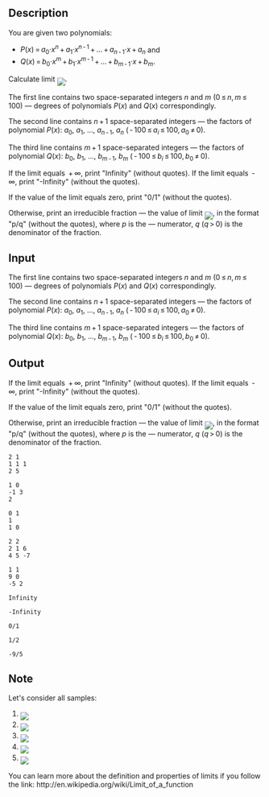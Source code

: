 ## Description

<div><p>You are given two polynomials:</p><ul> <li> <span class="tex-span"><i>P</i>(<i>x</i>) = <i>a</i><sub class="lower-index">0</sub>·<i>x</i><sup class="upper-index"><i>n</i></sup> + <i>a</i><sub class="lower-index">1</sub>·<i>x</i><sup class="upper-index"><i>n</i> - 1</sup> + ... + <i>a</i><sub class="lower-index"><i>n</i> - 1</sub>·<i>x</i> + <i>a</i><sub class="lower-index"><i>n</i></sub></span> and </li><li> <span class="tex-span"><i>Q</i>(<i>x</i>) = <i>b</i><sub class="lower-index">0</sub>·<i>x</i><sup class="upper-index"><i>m</i></sup> + <i>b</i><sub class="lower-index">1</sub>·<i>x</i><sup class="upper-index"><i>m</i> - 1</sup> + ... + <i>b</i><sub class="lower-index"><i>m</i> - 1</sub>·<i>x</i> + <i>b</i><sub class="lower-index"><i>m</i></sub></span>. </li></ul> <p>Calculate limit <img align="middle" class="tex-formula" src="file://7e0DJqmt.png" style="max-width: 100.0%;max-height: 100.0%;">.</p></div><div class="input-specification"><p>The first line contains two space-separated integers <span class="tex-span"><i>n</i></span> and <span class="tex-span"><i>m</i></span> (<span class="tex-span">0 ≤ <i>n</i>, <i>m</i> ≤ 100</span>) — degrees of polynomials <span class="tex-span"><i>P</i>(<i>x</i>)</span> and <span class="tex-span"><i>Q</i>(<i>x</i>)</span> correspondingly.</p><p>The second line contains <span class="tex-span"><i>n</i> + 1</span> space-separated integers — the factors of polynomial <span class="tex-span"><i>P</i>(<i>x</i>)</span>: <span class="tex-span"><i>a</i><sub class="lower-index">0</sub></span>, <span class="tex-span"><i>a</i><sub class="lower-index">1</sub></span>, ..., <span class="tex-span"><i>a</i><sub class="lower-index"><i>n</i> - 1</sub></span>, <span class="tex-span"><i>a</i><sub class="lower-index"><i>n</i></sub></span> <span class="tex-span">( - 100 ≤ <i>a</i><sub class="lower-index"><i>i</i></sub> ≤ 100, <i>a</i><sub class="lower-index">0</sub> ≠ 0)</span>.</p><p>The third line contains <span class="tex-span"><i>m</i> + 1</span> space-separated integers — the factors of polynomial <span class="tex-span"><i>Q</i>(<i>x</i>)</span>: <span class="tex-span"><i>b</i><sub class="lower-index">0</sub></span>, <span class="tex-span"><i>b</i><sub class="lower-index">1</sub></span>, ..., <span class="tex-span"><i>b</i><sub class="lower-index"><i>m</i> - 1</sub></span>, <span class="tex-span"><i>b</i><sub class="lower-index"><i>m</i></sub></span> <span class="tex-span">( - 100 ≤ <i>b</i><sub class="lower-index"><i>i</i></sub> ≤ 100, <i>b</i><sub class="lower-index">0</sub> ≠ 0)</span>.</p></div><div class="output-specification"><p>If the limit equals <span class="tex-span"> + ∞</span>, print "<span class="tex-font-style-tt">Infinity</span>" (without quotes). If the limit equals <span class="tex-span"> - ∞</span>, print "<span class="tex-font-style-tt">-Infinity</span>" (without the quotes).</p><p>If the value of the limit equals zero, print "<span class="tex-font-style-tt">0/1</span>" (without the quotes).</p><p>Otherwise, print an irreducible fraction — the value of limit <img align="middle" class="tex-formula" src="file://BJoR8bsy.png" style="max-width: 100.0%;max-height: 100.0%;">, in the format "<span class="tex-font-style-tt">p/q</span>" (without the quotes), where <span class="tex-span"><i>p</i></span> is the — numerator, <span class="tex-span"><i>q</i></span> <span class="tex-span">(<i>q</i> &gt; 0)</span> is the denominator of the fraction.</p></div>

## Input

<p>The first line contains two space-separated integers <span class="tex-span"><i>n</i></span> and <span class="tex-span"><i>m</i></span> (<span class="tex-span">0 ≤ <i>n</i>, <i>m</i> ≤ 100</span>) — degrees of polynomials <span class="tex-span"><i>P</i>(<i>x</i>)</span> and <span class="tex-span"><i>Q</i>(<i>x</i>)</span> correspondingly.</p><p>The second line contains <span class="tex-span"><i>n</i> + 1</span> space-separated integers — the factors of polynomial <span class="tex-span"><i>P</i>(<i>x</i>)</span>: <span class="tex-span"><i>a</i><sub class="lower-index">0</sub></span>, <span class="tex-span"><i>a</i><sub class="lower-index">1</sub></span>, ..., <span class="tex-span"><i>a</i><sub class="lower-index"><i>n</i> - 1</sub></span>, <span class="tex-span"><i>a</i><sub class="lower-index"><i>n</i></sub></span> <span class="tex-span">( - 100 ≤ <i>a</i><sub class="lower-index"><i>i</i></sub> ≤ 100, <i>a</i><sub class="lower-index">0</sub> ≠ 0)</span>.</p><p>The third line contains <span class="tex-span"><i>m</i> + 1</span> space-separated integers — the factors of polynomial <span class="tex-span"><i>Q</i>(<i>x</i>)</span>: <span class="tex-span"><i>b</i><sub class="lower-index">0</sub></span>, <span class="tex-span"><i>b</i><sub class="lower-index">1</sub></span>, ..., <span class="tex-span"><i>b</i><sub class="lower-index"><i>m</i> - 1</sub></span>, <span class="tex-span"><i>b</i><sub class="lower-index"><i>m</i></sub></span> <span class="tex-span">( - 100 ≤ <i>b</i><sub class="lower-index"><i>i</i></sub> ≤ 100, <i>b</i><sub class="lower-index">0</sub> ≠ 0)</span>.</p>

## Output

<p>If the limit equals <span class="tex-span"> + ∞</span>, print "<span class="tex-font-style-tt">Infinity</span>" (without quotes). If the limit equals <span class="tex-span"> - ∞</span>, print "<span class="tex-font-style-tt">-Infinity</span>" (without the quotes).</p><p>If the value of the limit equals zero, print "<span class="tex-font-style-tt">0/1</span>" (without the quotes).</p><p>Otherwise, print an irreducible fraction — the value of limit <img align="middle" class="tex-formula" src="file://BJoR8bsy.png" style="max-width: 100.0%;max-height: 100.0%;">, in the format "<span class="tex-font-style-tt">p/q</span>" (without the quotes), where <span class="tex-span"><i>p</i></span> is the — numerator, <span class="tex-span"><i>q</i></span> <span class="tex-span">(<i>q</i> &gt; 0)</span> is the denominator of the fraction.</p>





```input1
2 1
1 1 1
2 5

```




```input2
1 0
-1 3
2

```




```input3
0 1
1
1 0

```




```input4
2 2
2 1 6
4 5 -7

```




```input5
1 1
9 0
-5 2

```




```output1
Infinity

```




```output2
-Infinity

```




```output3
0/1

```




```output4
1/2

```




```output5
-9/5

```



## Note

<p>Let's consider all samples:</p><ol> <li> <img align="middle" class="tex-formula" src="file://7k19wOO8.png" style="max-width: 100.0%;max-height: 100.0%;"> </li><li> <img align="middle" class="tex-formula" src="file://HulyiyPj.png" style="max-width: 100.0%;max-height: 100.0%;"> </li><li> <img align="middle" class="tex-formula" src="file://k8kg0OHc.png" style="max-width: 100.0%;max-height: 100.0%;"> </li><li> <img align="middle" class="tex-formula" src="file://Krct5jfa.png" style="max-width: 100.0%;max-height: 100.0%;"> </li><li> <img align="middle" class="tex-formula" src="file://xixzaOaq.png" style="max-width: 100.0%;max-height: 100.0%;"> </li></ol><p>You can learn more about the definition and properties of limits if you follow the link: <span class="tex-font-style-tt">http://en.wikipedia.org/wiki/Limit_of_a_function</span></p>
